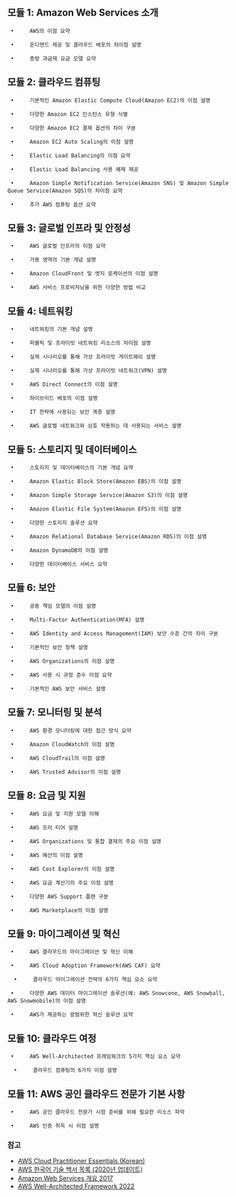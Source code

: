 ## 모듈 1: Amazon Web Services 소개 

     •     AWS의 이점 요약 

     •     온디맨드 제공 및 클라우드 배포의 차이점 설명

     •     종량 과금제 요금 모델 요약



## 모듈 2: 클라우드 컴퓨팅

     •     기본적인 Amazon Elastic Compute Cloud(Amazon EC2)의 이점 설명

     •     다양한 Amazon EC2 인스턴스 유형 식별

     •     다양한 Amazon EC2 결제 옵션의 차이 구분

     •     Amazon EC2 Auto Scaling의 이점 설명

     •     Elastic Load Balancing의 이점 요약

     •     Elastic Load Balancing 사용 예제 제공

     •     Amazon Simple Notification Service(Amazon SNS) 및 Amazon Simple Queue Service(Amazon SQS)의 차이점 요약

     •     추가 AWS 컴퓨팅 옵션 요약



## 모듈 3: 글로벌 인프라 및 안정성

     •     AWS 글로벌 인프라의 이점 요약

     •     가용 영역의 기본 개념 설명

     •     Amazon CloudFront 및 엣지 로케이션의 이점 설명

     •     AWS 서비스 프로비저닝을 위한 다양한 방법 비교



## 모듈 4: 네트워킹

     •     네트워킹의 기본 개념 설명

     •     퍼블릭 및 프라이빗 네트워킹 리소스의 차이점 설명

     •     실제 시나리오를 통해 가상 프라이빗 게이트웨이 설명

     •     실제 시나리오를 통해 가상 프라이빗 네트워크(VPN) 설명

     •     AWS Direct Connect의 이점 설명

     •     하이브리드 배포의 이점 설명

     •     IT 전략에 사용되는 보안 계층 설명

     •     AWS 글로벌 네트워크와 상호 작용하는 데 사용되는 서비스 설명



## 모듈 5: 스토리지 및 데이터베이스

     •     스토리지 및 데이터베이스의 기본 개념 요약

     •     Amazon Elastic Block Store(Amazon EBS)의 이점 설명

     •     Amazon Simple Storage Service(Amazon S3)의 이점 설명

     •     Amazon Elastic File System(Amazon EFS)의 이점 설명

     •     다양한 스토리지 솔루션 요약

     •     Amazon Relational Database Service(Amazon RDS)의 이점 설명

     •     Amazon DynamoDB의 이점 설명

     •     다양한 데이터베이스 서비스 요약



## 모듈 6: 보안

     •     공동 책임 모델의 이점 설명

     •     Multi-Factor Authentication(MFA) 설명

     •     AWS Identity and Access Management(IAM) 보안 수준 간의 차이 구분

     •     기본적인 보안 정책 설명

     •     AWS Organizations의 이점 설명

     •     AWS 사용 시 규정 준수 이점 요약

     •     기본적인 AWS 보안 서비스 설명



## 모듈 7: 모니터링 및 분석

     •     AWS 환경 모니터링에 대한 접근 방식 요약

     •     Amazon CloudWatch의 이점 설명

     •     AWS CloudTrail의 이점 설명

     •     AWS Trusted Advisor의 이점 설명 

## 모듈 8: 요금 및 지원

     •     AWS 요금 및 지원 모델 이해

     •     AWS 프리 티어 설명

     •     AWS Organizations 및 통합 결제의 주요 이점 설명

     •     AWS 예산의 이점 설명

     •     AWS Cost Explorer의 이점 설명

     •     AWS 요금 계산기의 주요 이점 설명

     •     다양한 AWS Support 플랜 구분

     •     AWS Marketplace의 이점 설명



## 모듈 9: 마이그레이션 및 혁신

     •     AWS 클라우드의 마이그레이션 및 혁신 이해

     •     AWS Cloud Adoption Framework(AWS CAF) 요약

      •     클라우드 마이그레이션 전략의 6가지 핵심 요소 요약

     •     다양한 AWS 데이터 마이그레이션 솔루션(예: AWS Snowcone, AWS Snowball, AWS Snowmobile)의 이점 설명

     •     AWS가 제공하는 광범위한 혁신 솔루션 요약



## 모듈 10: 클라우드 여정

     •     AWS Well-Architected 프레임워크의 5가지 핵심 요소 요약

      •     클라우드 컴퓨팅의 6가지 이점 설명



## 모듈 11: AWS 공인 클라우드 전문가 기본 사항

     •     AWS 공인 클라우드 전문가 시험 준비를 위해 필요한 리소스 파악

     •     AWS 인증 취득 시 이점 설명



### 참고
- [AWS Cloud Practitioner Essentials (Korean)](https://explore.skillbuilder.aws/learn/course/external/view/elearning/1928/aws-cloud-practitioner-essentials-korean)
- [AWS 한국어 기술 백서 목록 (2020년 업데이트)](https://aws.amazon.com/ko/blogs/korea/ko-whitepapers/)
- [Amazon Web Services 개요 2017](https://d1.awsstatic.com/whitepapers/ko_KR/aws-overview.pdf)
- [AWS Well-Architected Framework 2022](https://docs.aws.amazon.com/ko_kr/wellarchitected/latest/framework/wellarchitected-framework.pdf#document-revisions)
